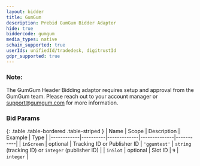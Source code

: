 ```yaml
---
layout: bidder
title: GumGum
description: Prebid GumGum Bidder Adaptor
hide: true
biddercode: gumgum
media_types: native
schain_supported: true
userIds: unifiedId/tradedesk, digitrustId
gdpr_supported: true
---
```


### Note:

The GumGum Header Bidding adaptor requires setup and approval from the GumGum
team. Please reach out to your account manager or <support@gumgum.com> for more
information.

### Bid Params

{: .table .table-bordered .table-striped }
| Name       | Scope    | Description | Example      | Type      |
|------------|----------|-------------|--------------|-----------|
| `inScreen` | optional | Tracking ID or Publisher ID | `'ggumtest'` | `string` (tracking ID) or `integer` (publisher ID) |
| `inSlot`   | optional | Slot ID     | `9`          | `integer` |
